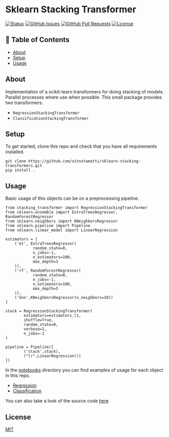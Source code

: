 # Sklearn Stacking Transformer


[![Status](https://img.shields.io/badge/status-active-success.svg)]()
[![GitHub Issues](https://img.shields.io/github/issues/vitostamatti/sklearn-stacking-transformers.svg)](https://github.com/vitostamatti/sklearn-stacking-transformers/issues)
[![GitHub Pull Requests](https://img.shields.io/github/issues-pr/vitostamatti/sklearn-stacking-transformers.svg)](https://github.com/vitostamatti/sklearn-stacking-transformers/pulls)
[![License](https://img.shields.io/badge/license-MIT-blue.svg)](/LICENSE)



## 📝 Table of Contents

- [About](#about)
- [Setup](#setup)
- [Usage](#usage)


## About <a name = "about"></a>

Implementation of a scikit-learn transformers for doing stacking of models.
Parallel processes where use when possible.
This small package provides two transformers:

- ``RegressionStackingTransformer``
- ``ClassificationStackingTransformer``



## Setup <a name = "setup"></a>

To get started, clone this repo and check that you have all requirements installed.

```
git clone https://github.com/vitostamatti/sklearn-stacking-transformers.git
pip install .
``` 

## Usage <a name = "usage"></a>

Basic usage of this objects can be on a preprocessing pipeline.

```
from stacking_transformer import RegressionStackingTransformer
from sklearn.ensemble import ExtraTreesRegressor, RandomForestRegressor
from sklearn.neighbors import KNeighborsRegressor
from sklearn.pipeline import Pipeline
from sklearn.linear_model import LinearRegression

estimators = [
    ('et', ExtraTreesRegressor(
            random_state=0,
            n_jobs=-1,
            n_estimators=100,
            max_depth=3
    )),
    ('rf', RandomForestRegressor(
            random_state=0,
            n_jobs=-1,
            n_estimators=100,
            max_depth=3
    )),
    ('knn',KNeighborsRegressor(n_neighbors=10))
]

stack = RegressionStackingTransformer(
        estimators=estimators_l1,
        shuffle=True,
        random_state=0,
        verbose=1,
        n_jobs=-1
)

pipeline = Pipeline([
        ('stack',stack), 
        ("lr",LinearRegression())
])

```


In the [notebooks](/notebooks/) directory you can find examples of
usage for each object in this repo.

- [Regression](/notebooks/stacking_regression_example.ipynb) 
- [Classification](/notebooks/stacking_regression_example.ipynb) 


You can also take a look of the source code [here](/src/stacking_transformer.py)



## License

[MIT](LICENSE.txt)
